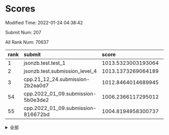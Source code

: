 # Scores

Modified Time: 2022-01-24 04:38:42

Submit Num: 207

All Rank Num: 70637

| rank |               submit               |       score        |       sigma        | pk_num |
| :--- | :--------------------------------- | :----------------- | :----------------- | :----- |
| 1    | jsonzb.test.test_1                 | 1013.5323003193064 | 0.8114283385424383 | 1364   |
| 2    | jsonzb.test.submission_level_4     | 1013.1373269064189 | 0.8192575122969867 | 1363   |
| 3    | cpp.21_12_24.submission-2b2ea0d7   | 1012.8464014689945 | 0.821518693801783  | 1362   |
| 54   | cpp.2022_01_09.submission-5b0e3de2 | 1006.2366117295012 | 0.735936817711355  | 1365   |
| 55   | cpp.2022_01_09.submission-816672bd | 1004.8194958300737 | 0.707846445570606  | 1366   |


<details>
<summary>全部</summary>

| rank |                 submit                 |       score        |       sigma        | pk_num |
| :--- | :------------------------------------- | :----------------- | :----------------- | :----- |
| 1    | jsonzb.test.test_1                     | 1013.5323003193064 | 0.8114283385424383 | 1364   |
| 2    | jsonzb.test.submission_level_4         | 1013.1373269064189 | 0.8192575122969867 | 1363   |
| 3    | cpp.21_12_24.submission-2b2ea0d7       | 1012.8464014689945 | 0.821518693801783  | 1362   |
| 4    | gobigger.level_3.submission_level_3_38 | 1011.3749329744818 | 0.794800103744411  | 1367   |
| 5    | gobigger.level_3.submission_level_3_25 | 1011.2938492878409 | 0.7778520067177855 | 1368   |
| 6    | gobigger.level_3.submission_level_3_30 | 1011.1100822206427 | 0.776194934727673  | 1359   |
| 7    | gobigger.level_3.submission_level_3_41 | 1011.0549629840189 | 0.7849819365129584 | 1366   |
| 8    | gobigger.level_3.submission_level_3_42 | 1011.0023695334871 | 0.753579255650559  | 1369   |
| 9    | gobigger.level_3.submission_level_3_48 | 1010.924559024198  | 0.7705615743588464 | 1367   |
| 10   | gobigger.level_3.submission_level_3_16 | 1010.9242520386731 | 0.7669883497383246 | 1369   |
| 11   | gobigger.level_3.submission_level_3_31 | 1010.902673117516  | 0.7495916005320108 | 1357   |
| 12   | gobigger.level_3.submission_level_3_21 | 1010.859633593758  | 0.7728902490194677 | 1361   |
| 13   | gobigger.level_3.submission_level_3_6  | 1010.8408703546738 | 0.7755958050518776 | 1370   |
| 14   | gobigger.level_3.submission_level_3_45 | 1010.8038229170637 | 0.7970415780478749 | 1359   |
| 15   | gobigger.level_3.submission_level_3_26 | 1010.7870061667727 | 0.7627186177027371 | 1364   |
| 16   | gobigger.level_3.submission_level_3_32 | 1010.7485822414359 | 0.7582705598860061 | 1364   |
| 17   | gobigger.level_3.submission_level_3_15 | 1010.7125094340851 | 0.7819274056543344 | 1362   |
| 18   | gobigger.level_3.submission_level_3_4  | 1010.6932005072983 | 0.7904829845872792 | 1365   |
| 19   | gobigger.level_3.submission_level_3_40 | 1010.6502627548788 | 0.7545732078170589 | 1368   |
| 20   | gobigger.level_3.submission_level_3_1  | 1010.6492383572422 | 0.7738388555124934 | 1363   |
| 21   | gobigger.level_3.submission_level_3_28 | 1010.573847241256  | 0.7674932217047165 | 1372   |
| 22   | gobigger.level_3.submission_level_3_46 | 1010.5457438024299 | 0.7605923154409516 | 1366   |
| 23   | gobigger.level_3.submission_level_3_37 | 1010.5328739482641 | 0.7809167071877398 | 1370   |
| 24   | gobigger.level_3.submission_level_3_2  | 1010.4879386647611 | 0.7683437626613873 | 1361   |
| 25   | gobigger.level_3.submission_level_3_10 | 1010.3874938229033 | 0.7586889414864106 | 1368   |
| 26   | gobigger.level_3.submission_level_3_3  | 1010.3166405803698 | 0.7537850194686582 | 1367   |
| 27   | gobigger.level_3.submission_level_3_17 | 1010.29988004162   | 0.7533909162111443 | 1364   |
| 28   | gobigger.level_3.submission_level_3_24 | 1010.1990157854787 | 0.7661507876060556 | 1364   |
| 29   | gobigger.level_3.submission_level_3_29 | 1009.8991865315281 | 0.7587491503705706 | 1368   |
| 30   | gobigger.level_3.submission_level_3_27 | 1009.8390227363725 | 0.7579156086589628 | 1363   |
| 31   | gobigger.level_3.submission_level_3_7  | 1009.7758284635489 | 0.77368237185701   | 1366   |
| 32   | gobigger.level_3.submission_level_3_36 | 1009.7603163367501 | 0.7681917895856494 | 1369   |
| 33   | gobigger.level_3.submission_level_3_0  | 1009.6956417229213 | 0.7381987699737969 | 1362   |
| 34   | gobigger.level_3.submission_level_3_49 | 1009.5484904412154 | 0.7809590977048727 | 1362   |
| 35   | gobigger.level_3.submission_level_3_22 | 1009.5334434915507 | 0.7697284322032412 | 1368   |
| 36   | gobigger.level_3.submission_level_3_43 | 1009.472440252378  | 0.757472826543126  | 1366   |
| 37   | gobigger.level_3.submission_level_3_13 | 1009.4075220415097 | 0.7483338730713803 | 1365   |
| 38   | gobigger.level_3.submission_level_3_47 | 1009.4064997253223 | 0.744545931114762  | 1369   |
| 39   | gobigger.level_3.submission_level_3_44 | 1009.3931982703155 | 0.7564033979188807 | 1366   |
| 40   | gobigger.level_3.submission_level_3_19 | 1009.3864556762403 | 0.7489560578985034 | 1367   |
| 41   | gobigger.level_3.submission_level_3_14 | 1009.3847480549543 | 0.7520092308284592 | 1367   |
| 42   | gobigger.level_3.submission_level_3_39 | 1009.3670005357058 | 0.7634883686316736 | 1367   |
| 43   | gobigger.level_3.submission_level_3_8  | 1009.3458931599229 | 0.7508157118567633 | 1361   |
| 44   | gobigger.level_3.submission_level_3_23 | 1009.1742655760258 | 0.7631461952944506 | 1363   |
| 45   | gobigger.level_3.submission_level_3_20 | 1009.0370241290243 | 0.7788487690133333 | 1358   |
| 46   | gobigger.level_3.submission_level_3_11 | 1009.0164292634225 | 0.7443128068963539 | 1367   |
| 47   | gobigger.level_3.submission_level_3_9  | 1008.8613570777427 | 0.7363003173134617 | 1365   |
| 48   | gobigger.level_3.submission_level_3_5  | 1008.8546396510541 | 0.7532736048735214 | 1361   |
| 49   | gobigger.level_3.submission_level_3_33 | 1008.7471121642996 | 0.7437713118690906 | 1368   |
| 50   | gobigger.level_3.submission_level_3_34 | 1008.6276594296918 | 0.7502151797051658 | 1366   |
| 51   | gobigger.level_3.submission_level_3_35 | 1008.5340007692855 | 0.7584267023737635 | 1365   |
| 52   | gobigger.level_3.submission_level_3_18 | 1008.4247179646648 | 0.7356169384246652 | 1365   |
| 53   | gobigger.level_3.submission_level_3_12 | 1007.988725124689  | 0.751675346627834  | 1364   |
| 54   | cpp.2022_01_09.submission-5b0e3de2     | 1006.2366117295012 | 0.735936817711355  | 1365   |
| 55   | cpp.2022_01_09.submission-816672bd     | 1004.8194958300737 | 0.707846445570606  | 1366   |
| 56   | gobigger.level_1.submission_level_1_35 | 1004.603933724962  | 0.7184524567311832 | 1363   |
| 57   | gobigger.level_1.submission_level_1_49 | 1004.5219428384441 | 0.726259332530946  | 1366   |
| 58   | gobigger.level_1.submission_level_1_1  | 1004.4338038483515 | 0.7199389028800128 | 1361   |
| 59   | gobigger.level_1.submission_level_1_3  | 1004.4080660970227 | 0.7298161817785275 | 1362   |
| 60   | gobigger.level_1.submission_level_1_24 | 1004.386252356373  | 0.7165368518205301 | 1368   |
| 61   | gobigger.level_1.submission_level_1_5  | 1004.3175744925283 | 0.7346987515591727 | 1363   |
| 62   | gobigger.level_1.submission_level_1_11 | 1004.0710232421537 | 0.7138544671325135 | 1370   |
| 63   | gobigger.level_1.submission_level_1_27 | 1003.9668319021433 | 0.7173838887016408 | 1366   |
| 64   | gobigger.level_1.submission_level_1_7  | 1003.8833795026768 | 0.7310757041310658 | 1364   |
| 65   | gobigger.level_1.submission_level_1_41 | 1003.7050741952108 | 0.7168433514029109 | 1365   |
| 66   | gobigger.level_1.submission_level_1_34 | 1003.6549580799143 | 0.7273811356248844 | 1365   |
| 67   | gobigger.level_1.submission_level_1_16 | 1003.6393931168558 | 0.7174564335864149 | 1366   |
| 68   | gobigger.level_1.submission_level_1_23 | 1003.5785731706499 | 0.7135054255383261 | 1366   |
| 69   | gobigger.level_1.submission_level_1_28 | 1003.5387909130876 | 0.721247414654847  | 1365   |
| 70   | gobigger.level_1.submission_level_1_17 | 1003.5122996159362 | 0.7065790858281045 | 1364   |
| 71   | gobigger.level_1.submission_level_1_44 | 1003.4812235646872 | 0.7275985555793617 | 1369   |
| 72   | gobigger.level_1.submission_level_1_33 | 1003.4166657075001 | 0.7202730944750156 | 1367   |
| 73   | gobigger.level_1.submission_level_1_32 | 1003.4036664897413 | 0.7194897454055279 | 1363   |
| 74   | gobigger.level_1.submission_level_1_40 | 1003.3985251053526 | 0.7264049071858452 | 1364   |
| 75   | gobigger.level_1.submission_level_1_39 | 1003.3645737099577 | 0.7095496277987162 | 1366   |
| 76   | gobigger.level_1.submission_level_1_45 | 1003.3364929007925 | 0.7139278444883911 | 1369   |
| 77   | gobigger.level_1.submission_level_1_22 | 1003.332167824931  | 0.7065666126977479 | 1370   |
| 78   | gobigger.level_1.submission_level_1_38 | 1003.3318303849696 | 0.7135501893745105 | 1370   |
| 79   | gobigger.level_1.submission_level_1_4  | 1003.3268278805393 | 0.7164776361488875 | 1370   |
| 80   | gobigger.level_1.submission_level_1_46 | 1003.2846140003787 | 0.7161536485171041 | 1359   |
| 81   | gobigger.level_1.submission_level_1_21 | 1003.2250116166754 | 0.7152885980456662 | 1370   |
| 82   | gobigger.level_1.submission_level_1_2  | 1003.2002789650863 | 0.7125298531748993 | 1366   |
| 83   | gobigger.level_1.submission_level_1_0  | 1003.1473584932695 | 0.7148907851661683 | 1363   |
| 84   | gobigger.level_1.submission_level_1_42 | 1003.0821251730246 | 0.7160535604473599 | 1367   |
| 85   | gobigger.level_1.submission_level_1_26 | 1003.0470441400568 | 0.7180733196008787 | 1366   |
| 86   | gobigger.level_1.submission_level_1_30 | 1002.9875764082885 | 0.7200618281672233 | 1366   |
| 87   | gobigger.level_1.submission_level_1_9  | 1002.8808590702145 | 0.7121083216787273 | 1369   |
| 88   | gobigger.level_1.submission_level_1_31 | 1002.8323421955797 | 0.7071888272113005 | 1362   |
| 89   | gobigger.level_1.submission_level_1_8  | 1002.8095040272023 | 0.702872827833733  | 1359   |
| 90   | gobigger.level_1.submission_level_1_6  | 1002.7906839075922 | 0.7182630500363395 | 1364   |
| 91   | gobigger.level_1.submission_level_1_29 | 1002.7708645296116 | 0.7205679040347176 | 1357   |
| 92   | gobigger.level_1.submission_level_1_19 | 1002.761441971532  | 0.7137751284109117 | 1362   |
| 93   | gobigger.level_1.submission_level_1_36 | 1002.7221494607102 | 0.7161824372611069 | 1363   |
| 94   | gobigger.level_1.submission_level_1_43 | 1002.6298596344171 | 0.7104520177463194 | 1367   |
| 95   | gobigger.level_1.submission_level_1_14 | 1002.4806108099995 | 0.7334466184052877 | 1360   |
| 96   | gobigger.level_1.submission_level_1_25 | 1002.4619068753108 | 0.7155968612879018 | 1366   |
| 97   | gobigger.level_1.submission_level_1_18 | 1002.3979034008263 | 0.714271456589134  | 1365   |
| 98   | gobigger.level_1.submission_level_1_15 | 1002.3736799968422 | 0.7099668276011014 | 1367   |
| 99   | gobigger.level_1.submission_level_1_10 | 1002.3001150265529 | 0.7174039382966251 | 1363   |
| 100  | gobigger.level_1.submission_level_1_13 | 1002.2711419866566 | 0.7101593107893664 | 1366   |
| 101  | gobigger.level_1.submission_level_1_20 | 1002.2549822270465 | 0.7028102459979004 | 1369   |
| 102  | gobigger.level_1.submission_level_1_37 | 1002.1442256808167 | 0.7219652827277662 | 1367   |
| 103  | gobigger.level_1.submission_level_1_48 | 1002.115786353106  | 0.7096208983191495 | 1358   |
| 104  | gobigger.level_1.submission_level_1_47 | 1001.973558558146  | 0.708653642239576  | 1365   |
| 105  | gobigger.level_1.submission_level_1_12 | 1001.6006066363313 | 0.7191607515873701 | 1365   |
| 106  | gobigger.random.submission_random_18   | 997.3348395841915  | 0.7164533464152184 | 1365   |
| 107  | gobigger.random.submission_random_5    | 997.1343997613566  | 0.7161372359349449 | 1363   |
| 108  | gobigger.random.submission_random_14   | 996.9761113594911  | 0.7003583940667368 | 1363   |
| 109  | gobigger.random.submission_random_44   | 996.667090053373   | 0.7022565395346747 | 1364   |
| 110  | gobigger.random.submission_random_27   | 996.6311394595833  | 0.7157968937336862 | 1363   |
| 111  | gobigger.random.submission_random_21   | 996.6195002369102  | 0.7016087629039008 | 1367   |
| 112  | gobigger.random.submission_random_1    | 996.5555449125405  | 0.7138287106722969 | 1360   |
| 113  | gobigger.random.submission_random_47   | 996.4025076208696  | 0.7094364499029923 | 1357   |
| 114  | gobigger.random.submission_random_22   | 996.4023779585564  | 0.7205256193746664 | 1366   |
| 115  | gobigger.random.submission_random_15   | 996.3859888284336  | 0.7047683480435691 | 1362   |
| 116  | gobigger.random.submission_random_42   | 996.3841859080356  | 0.7059647897602332 | 1364   |
| 117  | gobigger.random.submission_random_13   | 996.3820229690988  | 0.7039929243356133 | 1359   |
| 118  | gobigger.random.submission_random_37   | 996.3385658598442  | 0.7044550637320435 | 1365   |
| 119  | gobigger.random.submission_random_28   | 996.2902855428688  | 0.7071894774927738 | 1363   |
| 120  | gobigger.random.submission_random_20   | 996.2897446702082  | 0.7154231048347335 | 1361   |
| 121  | gobigger.random.submission_random_41   | 996.2607729701348  | 0.7160421475497294 | 1367   |
| 122  | gobigger.random.submission_random_43   | 996.1946389187963  | 0.7037019046935425 | 1369   |
| 123  | gobigger.random.submission_random_8    | 996.1114727640386  | 0.7046873448098248 | 1366   |
| 124  | gobigger.random.submission_random_25   | 996.0821040692243  | 0.7172634716596544 | 1363   |
| 125  | gobigger.random.submission_random_26   | 996.0127698516736  | 0.7071999199903494 | 1366   |
| 126  | gobigger.random.submission_random_48   | 996.0008648898862  | 0.7172418117159219 | 1370   |
| 127  | gobigger.random.submission_random_0    | 995.9903510333811  | 0.7151944022420794 | 1365   |
| 128  | gobigger.random.submission_random_29   | 995.9536930664908  | 0.713516900439673  | 1370   |
| 129  | gobigger.random.submission_random_24   | 995.9216470062328  | 0.7235320330104551 | 1366   |
| 130  | gobigger.random.submission_random_16   | 995.8454494511825  | 0.7142894235818924 | 1364   |
| 131  | gobigger.random.submission_random_17   | 995.7841124601923  | 0.7164188512494419 | 1366   |
| 132  | gobigger.random.submission_random_31   | 995.7603734122685  | 0.7099165505846692 | 1366   |
| 133  | gobigger.random.submission_random_38   | 995.7185287599777  | 0.7298332370724944 | 1361   |
| 134  | gobigger.random.submission_random_7    | 995.6722368194613  | 0.7297132805392011 | 1364   |
| 135  | gobigger.random.submission_random_2    | 995.610101458989   | 0.7076900467680628 | 1372   |
| 136  | gobigger.random.submission_random_45   | 995.5324833009579  | 0.7145973963542208 | 1370   |
| 137  | gobigger.random.submission_random_46   | 995.5016003956945  | 0.7227951380151707 | 1370   |
| 138  | gobigger.random.submission_random_32   | 995.4867346094757  | 0.724269577351313  | 1361   |
| 139  | gobigger.random.submission_random_10   | 995.4799439950762  | 0.7023182242745285 | 1369   |
| 140  | gobigger.random.submission_random_4    | 995.3406038388936  | 0.6963870657020468 | 1367   |
| 141  | gobigger.random.submission_random_30   | 995.3392328109144  | 0.7198935408098461 | 1365   |
| 142  | gobigger.random.submission_random_36   | 995.3306000864488  | 0.74096984018339   | 1363   |
| 143  | gobigger.random.submission_random_6    | 995.3224931682089  | 0.7284305299259729 | 1357   |
| 144  | gobigger.random.submission_random_9    | 995.3040380160669  | 0.7141931446857884 | 1369   |
| 145  | gobigger.random.submission_random_49   | 995.1633462311813  | 0.7244959244805736 | 1366   |
| 146  | gobigger.random.submission_random_40   | 995.0762936813891  | 0.7186344323840028 | 1368   |
| 147  | gobigger.random.submission_random_39   | 995.0409261367454  | 0.7172541945382426 | 1369   |
| 148  | gobigger.random.submission_random_34   | 995.0032521614087  | 0.7045190688473566 | 1369   |
| 149  | gobigger.random.submission_random_23   | 994.9418880146152  | 0.7061489270084172 | 1359   |
| 150  | gobigger.random.submission_random_11   | 994.8813200049866  | 0.7143834358012318 | 1362   |
| 151  | gobigger.random.submission_random_3    | 994.8402190595593  | 0.7107094689094129 | 1366   |
| 152  | gobigger.random.submission_random_33   | 994.6046598301529  | 0.7230985967635085 | 1361   |
| 153  | gobigger.random.submission_random_12   | 994.3570051443821  | 0.722704002751316  | 1363   |
| 154  | gobigger.random.submission_random_19   | 994.148099600809   | 0.7146752443998435 | 1363   |
| 155  | gobigger.level_2.submission_level_2_17 | 994.1330656446179  | 0.7492224862365322 | 1367   |
| 156  | gobigger.random.submission_random_35   | 993.930338602505   | 0.7353017694155428 | 1370   |
| 157  | gobigger.level_2.submission_level_2_48 | 993.7746718563393  | 0.7320430565398802 | 1366   |
| 158  | gobigger.level_2.submission_level_2_19 | 993.3212511725138  | 0.7361051393404103 | 1366   |
| 159  | gobigger.level_2.submission_level_2_7  | 992.9946802677506  | 0.7357757676502967 | 1366   |
| 160  | gobigger.level_2.submission_level_2_30 | 992.9819373193145  | 0.7467232369453909 | 1365   |
| 161  | gobigger.level_2.submission_level_2_31 | 992.9381633862247  | 0.7284778170139603 | 1360   |
| 162  | gobigger.level_2.submission_level_2_16 | 992.9268450924003  | 0.7349997507423127 | 1362   |
| 163  | gobigger.level_2.submission_level_2_38 | 992.8978947363535  | 0.7501871105810426 | 1366   |
| 164  | gobigger.level_2.submission_level_2_12 | 992.7579469751042  | 0.7439102994135707 | 1366   |
| 165  | gobigger.level_2.submission_level_2_34 | 992.7373142812189  | 0.7369383237738306 | 1367   |
| 166  | gobigger.level_2.submission_level_2_25 | 992.7342498095404  | 0.7505563903998679 | 1369   |
| 167  | gobigger.level_2.submission_level_2_15 | 992.7006631380299  | 0.7557937748107991 | 1364   |
| 168  | gobigger.level_2.submission_level_2_3  | 992.6977547540238  | 0.7506562249274406 | 1367   |
| 169  | gobigger.level_2.submission_level_2_47 | 992.6841120432681  | 0.7429244424202704 | 1365   |
| 170  | gobigger.level_2.submission_level_2_40 | 992.661644640933   | 0.738040458947025  | 1366   |
| 171  | gobigger.level_2.submission_level_2_49 | 992.597678932886   | 0.7534086412607316 | 1364   |
| 172  | gobigger.level_2.submission_level_2_41 | 992.5868105681071  | 0.7263883216800245 | 1364   |
| 173  | gobigger.level_2.submission_level_2_45 | 992.5683324859627  | 0.764543108085066  | 1365   |
| 174  | gobigger.level_2.submission_level_2_13 | 992.5620845946337  | 0.7362658580607795 | 1366   |
| 175  | gobigger.level_2.submission_level_2_1  | 992.4811136471951  | 0.7696463907074638 | 1366   |
| 176  | gobigger.level_2.submission_level_2_21 | 992.3457539416592  | 0.7558824768026584 | 1366   |
| 177  | gobigger.level_2.submission_level_2_35 | 992.299311529987   | 0.7308160486276047 | 1361   |
| 178  | gobigger.level_2.submission_level_2_28 | 992.2906690271946  | 0.7462343133467908 | 1366   |
| 179  | gobigger.level_2.submission_level_2_6  | 992.256175369177   | 0.7399465514878019 | 1365   |
| 180  | gobigger.level_2.submission_level_2_5  | 992.2104670093865  | 0.7369987370388893 | 1366   |
| 181  | gobigger.level_2.submission_level_2_4  | 992.1999702572863  | 0.7392395790037183 | 1367   |
| 182  | gobigger.level_2.submission_level_2_2  | 992.1356036250503  | 0.7695466783576448 | 1367   |
| 183  | gobigger.level_2.submission_level_2_9  | 992.1301810829473  | 0.7564108064115512 | 1358   |
| 184  | gobigger.level_2.submission_level_2_46 | 992.1012919072471  | 0.7559262433422976 | 1366   |
| 185  | gobigger.level_2.submission_level_2_18 | 992.0626899707439  | 0.7446724929897668 | 1357   |
| 186  | gobigger.level_2.submission_level_2_22 | 992.0227622656     | 0.7322583248820439 | 1365   |
| 187  | gobigger.level_2.submission_level_2_14 | 991.8894221433337  | 0.7614967804799961 | 1365   |
| 188  | gobigger.level_2.submission_level_2_24 | 991.8058227389839  | 0.7577212087185166 | 1363   |
| 189  | gobigger.level_2.submission_level_2_42 | 991.7568739201364  | 0.7439745511920176 | 1362   |
| 190  | gobigger.level_2.submission_level_2_29 | 991.7253044066033  | 0.761958812141262  | 1367   |
| 191  | gobigger.level_2.submission_level_2_36 | 991.6980141644309  | 0.7377286393222899 | 1369   |
| 192  | gobigger.level_2.submission_level_2_20 | 991.5584748205304  | 0.7397667885176391 | 1364   |
| 193  | gobigger.level_2.submission_level_2_0  | 991.5277743006368  | 0.7573629335618719 | 1364   |
| 194  | gobigger.level_2.submission_level_2_10 | 991.4352082139599  | 0.7376348998049843 | 1368   |
| 195  | gobigger.level_2.submission_level_2_44 | 991.3978192357396  | 0.7473989788951271 | 1370   |
| 196  | gobigger.level_2.submission_level_2_37 | 991.2579737551587  | 0.7527232323890213 | 1363   |
| 197  | gobigger.level_2.submission_level_2_32 | 991.085609918514   | 0.746201937025239  | 1365   |
| 198  | gobigger.level_2.submission_level_2_8  | 991.0358665886882  | 0.7612819686874601 | 1363   |
| 199  | gobigger.level_2.submission_level_2_23 | 991.0240551794355  | 0.7719102327928735 | 1362   |
| 200  | gobigger.level_2.submission_level_2_27 | 990.8511729838644  | 0.7518012491019197 | 1361   |
| 201  | gobigger.level_2.submission_level_2_43 | 990.8263840717336  | 0.7607251897527307 | 1370   |
| 202  | gobigger.level_2.submission_level_2_26 | 990.8200226139519  | 0.7575144225494735 | 1365   |
| 203  | gobigger.level_2.submission_level_2_39 | 990.6151327884857  | 0.7562375450336988 | 1365   |
| 204  | gobigger.level_2.submission_level_2_11 | 990.0383899381338  | 0.7638101084151077 | 1365   |
| 205  | gobigger.level_2.submission_level_2_33 | 989.1579197146534  | 0.7836917967077588 | 1363   |
| 206  | gobigger.none.submission_none_1        | 977.8974748415653  | 1.3113127367108124 | 1365   |
| 207  | gobigger.none.submission_none_0        | 974.749624926095   | 1.5545922368067897 | 1366   |

</details>
